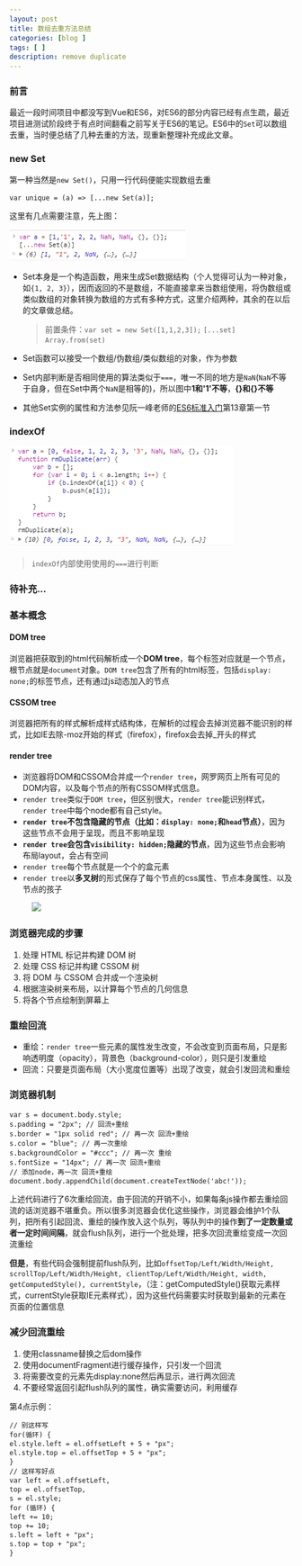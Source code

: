 ```yaml
---
layout: post
title: 数组去重方法总结
categories: [blog ]
tags: [ ]
description: remove duplicate
---
```


### 前言

最近一段时间项目中都没写到Vue和ES6，对ES6的部分内容已经有点生疏，最近项目进测试阶段终于有点时间翻看之前写关于ES6的笔记。ES6中的`Set`可以数组去重，当时便总结了几种去重的方法，现重新整理补充成此文章。

### new Set

第一种当然是`new Set()`，只用一行代码便能实现数组去重

```
var unique = (a) => [...new Set(a)];
```

这里有几点需要注意，先上图：

![new Set()去重](../img/20180727_set.png)

- Set本身是一个构造函数，用来生成Set数据结构（个人觉得可认为一种对象，如`{1, 2, 3}`），因而返回的不是数组，不能直接拿来当数组使用，将伪数组或类似数组的对象转换为数组的方式有多种方式，这里介绍两种，其余的在以后的文章做总结。

    > 前置条件：`var set = new Set([1,1,2,3]);`
    > `[...set]`
    > `Array.from(set)`

- Set函数可以接受一个数组/伪数组/类似数组的对象，作为参数
- Set内部判断是否相同使用的算法类似于`===`，唯一不同的地方是`NaN`(`NaN`不等于自身，但在Set中两个`NaN`是相等的)，所以图中**1和'1'不等**，**{}和{}不等**
- 其他Set实例的属性和方法参见阮一峰老师的[ES6标准入门](http://es6.ruanyifeng.com/)第13章第一节

### indexOf

![indexOf去重](../img/20180727_indexOf.png)

> `indexOf`内部使用使用的`===`进行判断

### 待补充...











### 基本概念

#### DOM tree

浏览器把获取到的html代码解析成一个**DOM tree**，每个标签对应就是一个节点，根节点就是`document`对象。`DOM tree`包含了所有的html标签，包括`display: none;`的标签节点，还有通过js动态加入的节点

#### CSSOM tree

浏览器把所有的样式解析成样式结构体，在解析的过程会去掉浏览器不能识别的样式，比如IE去除-moz开始的样式（firefox），firefox会去掉_开头的样式

#### render tree

- 浏览器将DOM和CSSOM合并成一个`render tree`，网罗网页上所有可见的DOM内容，以及每个节点的所有CSSOM样式信息。
- `render tree`类似于`DOM tree`，但区别很大，`render tree`能识别样式，`render tree`中每个node都有自己style。
- **`render tree`不包含隐藏的节点（比如：`display: none;`和`head`节点）**，因为这些节点不会用于呈现，而且不影响呈现
- **`render tree`会包含`visibility: hidden;`隐藏的节点**，因为这些节点会影响布局layout，会占有空间
- `render tree`每个节点就是一个个的盒元素
- `render tree`以**多叉树**的形式保存了每个节点的css属性、节点本身属性、以及节点的孩子

<figure>
        <img src="https://lo56ve.github.io/img/render-tree-construction.png">
</figure>

### 浏览器完成的步骤

1. 处理 HTML 标记并构建 DOM 树
2. 处理 CSS 标记并构建 CSSOM 树
3. 将 DOM 与 CSSOM 合并成一个渲染树
4. 根据渲染树来布局，以计算每个节点的几何信息
5. 将各个节点绘制到屏幕上

### 重绘回流

- 重绘：`render tree`一些元素的属性发生改变，不会改变到页面布局，只是影响透明度（opacity），背景色（background-color），则只是引发重绘
- 回流：只要是页面布局（大小宽度位置等）出现了改变，就会引发回流和重绘

### 浏览器机制

```
var s = document.body.style;
s.padding = "2px"; // 回流+重绘
s.border = "1px solid red"; // 再一次 回流+重绘
s.color = "blue"; // 再一次重绘
s.backgroundColor = "#ccc"; // 再一次 重绘
s.fontSize = "14px"; // 再一次 回流+重绘
// 添加node，再一次 回流+重绘
document.body.appendChild(document.createTextNode('abc!'));
```

上述代码进行了6次重绘回流，由于回流的开销不小，如果每条js操作都去重绘回流的话浏览器不堪重负。所以很多浏览器会优化这些操作，浏览器会维护1个队列，把所有引起回流、重绘的操作放入这个队列，等队列中的操作**到了一定数量或者一定时间间隔**，就会flush队列，进行一个批处理，把多次回流重绘变成一次回流重绘

**但是**，有些代码会强制提前flush队列，比如`offsetTop/Left/Width/Height, scrollTop/Left/Width/Height, clientTop/Left/Width/Height, width, getComputedStyle(), currentStyle`，（注：getComputedStyle()获取元素样式，currentStyle获取IE元素样式），因为这些代码需要实时获取到最新的元素在页面的位置信息

### 减少回流重绘

1. 使用classname替换之后dom操作 
2. 使用documentFragment进行缓存操作，只引发一个回流
3. 将需要改变的元素先display:none然后再显示，进行两次回流
4. 不要经常返回引起flush队列的属性，确实需要访问，利用缓存

第4点示例：

```
// 别这样写
for(循环) {
el.style.left = el.offsetLeft + 5 + "px";
el.style.top = el.offsetTop + 5 + "px";
}
// 这样写好点
var left = el.offsetLeft,
top = el.offsetTop,
s = el.style; 
for (循环) { 
left += 10; 
top += 10; 
s.left = left + "px"; 
s.top = top + "px"; 
}
```

